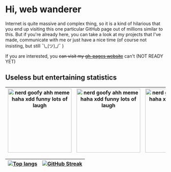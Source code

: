 # Hi, web wanderer

Internet is quite massive and complex thing, so it is a kind of hilarious that you end up visiting this one particular GitHub page out of millions similar to this. But if you're already here, you can take a look at my projects that I've made, communicate with me or just have a nice time (of course not insisting, but still ¯\\\_(ツ)\_/¯ )

If you are interested, you ~~can visit my [gh-pages website](https://armemius.github.io/)~~ can't (NOT READY YET)

## Useless but entertaining statistics

|<img src="./nerd-emoji.gif" alt="nerd goofy ahh meme haha xdd funny lots of laugh" height="200px"/>|<img src="./nerd-emoji.gif" alt="nerd goofy ahh meme haha xdd funny lots of laugh" height="200px"/>|<img src="./nerd-emoji.gif" alt="nerd goofy ahh meme haha xdd funny lots of laugh" height="200px"/>
|:-:|:-:|:-:|

|[![Top langs](https://github-readme-stats.vercel.app/api/top-langs/?username=armemius&layout=donut&hide=tex,Jupyter%20Notebook&theme=dark)](https://github.com/anuraghazra/github-readme-stats)|[![GitHub Streak](https://github-readme-streak-stats.herokuapp.com/?user=armemius&hide_border=true&date_format=M%20j%5B%2C%20Y%5D&card_width=500&theme=dark)](https://git.io/streak-stats)|
|:-:|:-:|

<!-- ![Armemius' GitHub stats](https://github-readme-stats.vercel.app/api?username=wgmlgz&show_icons=true&theme=transparent) -->
